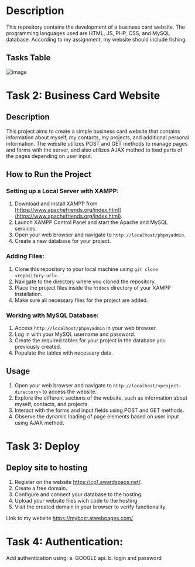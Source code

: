 # Description
This repository contains the development of a business card website. The programming languages used are HTML, JS, PHP, CSS, and MySQL database. According to my assignment, my website should include fishing.

## Tasks Table
![image](https://github.com/Kin-Game/web2024ki49zubrytskyiroman9/assets/130053068/b261ca12-dabc-4bda-a85f-4d1db793044c)

# Task 2: Business Card Website

## Description
This project aims to create a simple business card website that contains information about myself, my contacts, my projects, and additional personal information. The website utilizes POST and GET methods to manage pages and forms with the server, and also utilizes AJAX method to load parts of the pages depending on user input.

## How to Run the Project

### Setting up a Local Server with XAMPP:
1. Download and install XAMPP from [https://www.apachefriends.org/index.html](https://www.apachefriends.org/index.html).
2. Launch XAMPP Control Panel and start the Apache and MySQL services.
3. Open your web browser and navigate to `http://localhost/phpmyadmin`.
4. Create a new database for your project.

### Adding Files:
1. Clone this repository to your local machine using `git clone <repository-url>`.
2. Navigate to the directory where you cloned the repository.
3. Place the project files inside the `htdocs` directory of your XAMPP installation.
4. Make sure all necessary files for the project are added.

### Working with MySQL Database:
1. Access `http://localhost/phpmyadmin` in your web browser.
2. Log in with your MySQL username and password.
3. Create the required tables for your project in the database you previously created.
4. Populate the tables with necessary data.

## Usage
1. Open your web browser and navigate to `http://localhost/<project-directory>` to access the website.
2. Explore the different sections of the website, such as information about myself, contacts, and projects.
3. Interact with the forms and input fields using POST and GET methods.
4. Observe the dynamic loading of page elements based on user input using AJAX method.

# Task 3: Deploy
## Deploy site to hosting

1. Register on the website https://cp1.awardspace.net/.
2. Create a free domain.
3. Configure and connect your database to the hosting.
4. Upload your website files wich code to the hosting.
5. Visit the created domain in your browser to verify functionality.

Link to my website https://mybczr.atwebpages.com/

# Task 4: Authentication: 
Add authentication using:
a. GOOGLE api.
b. login and password
